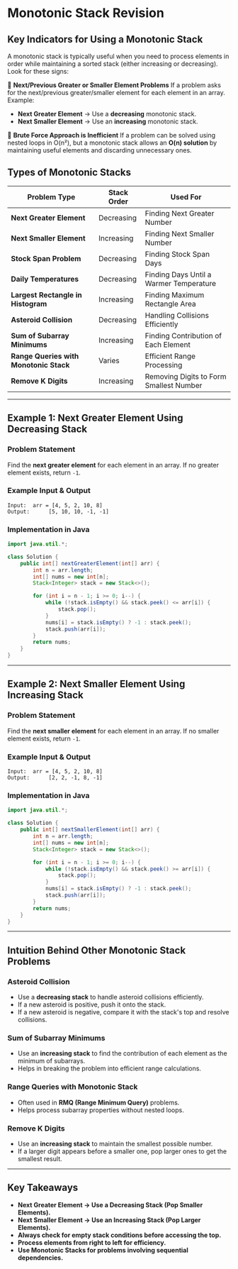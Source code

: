 # **Monotonic Stack Revision**

## **Key Indicators for Using a Monotonic Stack**
A monotonic stack is typically useful when you need to process elements in order while maintaining a sorted stack (either increasing or decreasing). Look for these signs:

🔹 **Next/Previous Greater or Smaller Element Problems**
If a problem asks for the next/previous greater/smaller element for each element in an array.
Example:
- **Next Greater Element** → Use a **decreasing** monotonic stack.
- **Next Smaller Element** → Use an **increasing** monotonic stack.

🔹 **Brute Force Approach is Inefficient**
If a problem can be solved using nested loops in O(n²), but a monotonic stack allows an **O(n) solution** by maintaining useful elements and discarding unnecessary ones.

## **Types of Monotonic Stacks**

| Problem Type                   | Stack Order | Used For |
|--------------------------------|------------|----------|
| **Next Greater Element**       | Decreasing | Finding Next Greater Number |
| **Next Smaller Element**       | Increasing | Finding Next Smaller Number |
| **Stock Span Problem**         | Decreasing | Finding Stock Span Days |
| **Daily Temperatures**         | Decreasing | Finding Days Until a Warmer Temperature |
| **Largest Rectangle in Histogram** | Increasing | Finding Maximum Rectangle Area |
| **Asteroid Collision**         | Decreasing | Handling Collisions Efficiently |
| **Sum of Subarray Minimums**   | Increasing | Finding Contribution of Each Element |
| **Range Queries with Monotonic Stack** | Varies | Efficient Range Processing |
| **Remove K Digits**            | Increasing | Removing Digits to Form Smallest Number |

---

## **Example 1: Next Greater Element Using Decreasing Stack**

### **Problem Statement**
Find the **next greater element** for each element in an array. If no greater element exists, return `-1`.

### **Example Input & Output**
```plaintext
Input:  arr = [4, 5, 2, 10, 8]
Output:      [5, 10, 10, -1, -1]
```

### **Implementation in Java**
```java
import java.util.*;

class Solution {
    public int[] nextGreaterElement(int[] arr) {
        int n = arr.length;
        int[] nums = new int[n];
        Stack<Integer> stack = new Stack<>();

        for (int i = n - 1; i >= 0; i--) {
            while (!stack.isEmpty() && stack.peek() <= arr[i]) {
                stack.pop();
            }
            nums[i] = stack.isEmpty() ? -1 : stack.peek();
            stack.push(arr[i]);
        }
        return nums;
    }
}
```

---

## **Example 2: Next Smaller Element Using Increasing Stack**

### **Problem Statement**
Find the **next smaller element** for each element in an array. If no smaller element exists, return `-1`.

### **Example Input & Output**
```plaintext
Input:  arr = [4, 5, 2, 10, 8]
Output:      [2, 2, -1, 8, -1]
```

### **Implementation in Java**
```java
import java.util.*;

class Solution {
    public int[] nextSmallerElement(int[] arr) {
        int n = arr.length;
        int[] nums = new int[n];
        Stack<Integer> stack = new Stack<>();

        for (int i = n - 1; i >= 0; i--) {
            while (!stack.isEmpty() && stack.peek() >= arr[i]) {
                stack.pop();
            }
            nums[i] = stack.isEmpty() ? -1 : stack.peek();
            stack.push(arr[i]);
        }
        return nums;
    }
}
```

---

## **Intuition Behind Other Monotonic Stack Problems**

### **Asteroid Collision**
- Use a **decreasing stack** to handle asteroid collisions efficiently.
- If a new asteroid is positive, push it onto the stack.
- If a new asteroid is negative, compare it with the stack's top and resolve collisions.

### **Sum of Subarray Minimums**
- Use an **increasing stack** to find the contribution of each element as the minimum of subarrays.
- Helps in breaking the problem into efficient range calculations.

### **Range Queries with Monotonic Stack**
- Often used in **RMQ (Range Minimum Query)** problems.
- Helps process subarray properties without nested loops.

### **Remove K Digits**
- Use an **increasing stack** to maintain the smallest possible number.
- If a larger digit appears before a smaller one, pop larger ones to get the smallest result.

---

## **Key Takeaways**
- **Next Greater Element → Use a Decreasing Stack (Pop Smaller Elements).**
- **Next Smaller Element → Use an Increasing Stack (Pop Larger Elements).**
- **Always check for empty stack conditions before accessing the top.**
- **Process elements from right to left for efficiency.**
- **Use Monotonic Stacks for problems involving sequential dependencies.**
